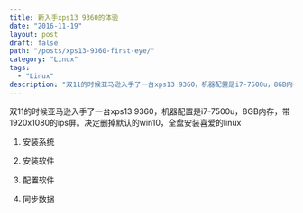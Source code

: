 ```yaml
---
title: 新入手xps13 9360的体验
date: "2016-11-19"
layout: post
draft: false
path: "/posts/xps13-9360-first-eye/"
category: "Linux"
tags:
  - "Linux"
description: "双11的时候亚马逊入手了一台xps13 9360，机器配置是i7-7500u，8GB内存，带1920x1080的ips屏。决定删掉默认的win10，全盘安装喜爱的linux"
---
```


双11的时候亚马逊入手了一台xps13 9360，机器配置是i7-7500u，8GB内存，带1920x1080的ips屏。决定删掉默认的win10，全盘安装喜爱的linux

1. 安装系统

2. 安装软件

3. 配置软件

4. 同步数据
